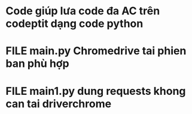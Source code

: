 # Code giúp lưa code đa AC trên codeptit dạng code python
# FILE main.py Chromedrive tai phien ban phù hợp 
# FILE main1.py dung requests khong can tai driverchrome
